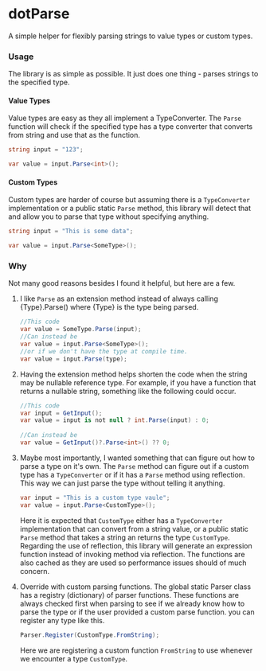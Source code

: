 # dotParse

A simple helper for flexibly parsing strings to value types or custom types.

### Usage
The library is as simple as possible. It just does one thing - parses strings to the specified type.

#### Value Types
Value types are easy as they all implement a TypeConverter. The `Parse` function will check
if the specified type has a type converter that converts from string and use that as the function.
```csharp
string input = "123";

var value = input.Parse<int>();
```
#### Custom Types
Custom types are harder of course but assuming there is a `TypeConverter` implementation or a public static `Parse` 
method, this library will detect that and allow you to parse that type without specifying anything.
```csharp
string input = "This is some data";

var value = input.Parse<SomeType>();
```

### Why
Not many good reasons besides I found it helpful, but here are a few.
1. I like `Parse` as an extension method instead of always calling {Type}.Parse() where {Type} is the type being parsed.
    ```csharp
   //This code
   var value = SomeType.Parse(input);
   //Can instead be
   var value = input.Parse<SomeType>();
   //or if we don't have the type at compile time.
   var value = input.Parse(type);
    ```
2. Having the extension method helps shorten the code when the string may be nullable reference type. 
For example, if you have a function that returns a nullable string, something like the following could occur.
    ```csharp
   //This code
   var input = GetInput();  
   var value = input is not null ? int.Parse(input) : 0;
     
   //Can instead be
   var value = GetInput()?.Parse<int>() ?? 0;
    ```
3. Maybe most importantly, I wanted something that can figure out how to parse a type on it's own. The `Parse` method 
can figure out if a custom type has a `TypeConverter` or if it has a `Parse` method using reflection. This way we can just parse
the type without telling it anything. 
   ```csharp
   var input = "This is a custom type vaule";
   var value = input.Parse<CustomType>();
   ```
   Here it is expected that `CustomType` either has a `TypeConverter` implementation that can convert from a string value,
or a public static `Parse` method that takes a string an returns the type `CustomType`. Regarding the use of reflection, 
this library will generate an expression function instead of invoking method via reflection. The functions are also cached
as they are used so performance issues should of much concern.


4. Override with custom parsing functions. The global static Parser class has a registry (dictionary) of parser
functions. These functions are always checked first when parsing to see if we already know how to parse the type or if
the user provided a custom parse function. you can register any type like this.
   ```csharp
   Parser.Register(CustomType.FromString);
   ```
   Here we are registering a custom function `FromString` to use whenever we encounter a type `CustomType`.

